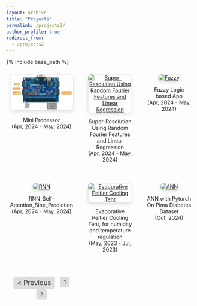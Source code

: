 ```yaml
---
layout: archive
title: "Projects"
permalink: /projects2/
author_profile: true
redirect_from:
  - /projects2
---
```


{% include base_path %}

<style>
.projects-container {
  display: grid;
  grid-template-columns: repeat(3, 1fr); /* 3 projects per row */
  gap: 20px; /* Adjust the gap between projects */
}

.project {
  text-align: center;
  padding: 10px;
  box-sizing: border-box;
}

.project img {
  width: 100%;
  height: auto;
  border: 1px solid #ddd;
  border-radius: 8px;
  box-shadow: 0 4px 8px rgba(0, 0, 0, 0.1);
}

.navigation {
  text-align: center;
  margin-top: 20px;
}

.navigation a {
  display: inline-block;
  margin: 0 5px;
  padding: 6px 10px; /* Adjusted padding */
  background-color: #ddd; /* Grey background */
  color: #333; /* Dark text color */
  text-decoration: none;
  border-radius: 5px;
}

.navigation a:hover {
  background-color: #bbb; /* Darker grey on hover */
}

.navigation .arrow {
  font-size: 18px; /* Adjusted font size */
  vertical-align: middle;
}
</style>

<div class="projects-container">
  <div class="project">
    <a href="/projects/Verilog">
      <img src="https://github.com/guntas-13/Verilog/raw/main/FinalProcessor/FPGA.png" alt="Verilog">
    </a>
    <p>Mini Processor<br>(Apr, 2024 - May, 2024)</p>
  </div>

  <div class="project">
    <a href="/projects/Superres">
      <img src="https://github.com/user-attachments/assets/3fac0e8d-1144-467a-b71e-fdd1febf2a69" alt="Super-Resolution Using Random Fourier Features and Linear Regression">
    </a>
    <p>Super-Resolution Using Random Fourier Features and Linear Regression<br>(Apr, 2024 - May, 2024)</p>
  </div>

  <div class="project">
    <a href="/projects/Fuzzyapp">
      <img src="https://github.com/user-attachments/assets/d263edaa-b0be-49b4-bda4-22d741c9a3ab" alt="Fuzzy">
    </a>
    <p>Fuzzy Logic based App<br>(Apr, 2024 - May, 2024)</p>
  </div>

  <div class="project">
    <a href="/projects/RNN">
      <img src="https://github.com/user-attachments/assets/1555a490-bdd2-4f3b-879a-734352403279" alt="RNN">
    </a>
    <p>RNN_Self-Attention_Sine_Prediction<br>(Apr, 2024 - May, 2024)</p>
  </div>

  <div class="project">
    <a href="/projects/evaporative-cooling-tent">
      <img src="https://github.com/Nihar1402-iit/Nihar1402-iit.github.io/assets/117573996/658079ff-b2c7-4598-b252-e0093724ad89" alt="Evaporative Peltier Cooling Tent">
    </a>
    <p>Evaporative Peltier Cooling Tent, for humidity and temperature regulation<br>(May, 2023 - Jul, 2023)</p>
  </div>

  <div class="project">
    <a href="/projects/ANN">
      <img src="https://github.com/user-attachments/assets/3f2523f3-001e-4fc0-8291-5f0653748e71" alt="ANN">
    </a>
    <p>ANN with Pytorch On Pima Diabetes Dataset<br>(Oct, 2024)</p>
  </div>
  

<div class="navigation">
  <a href="/projects" class="arrow"> &lt; Previous</a>
  <a href="/projects">1</a>
  <a href="/projects2">2</a>
</div>
